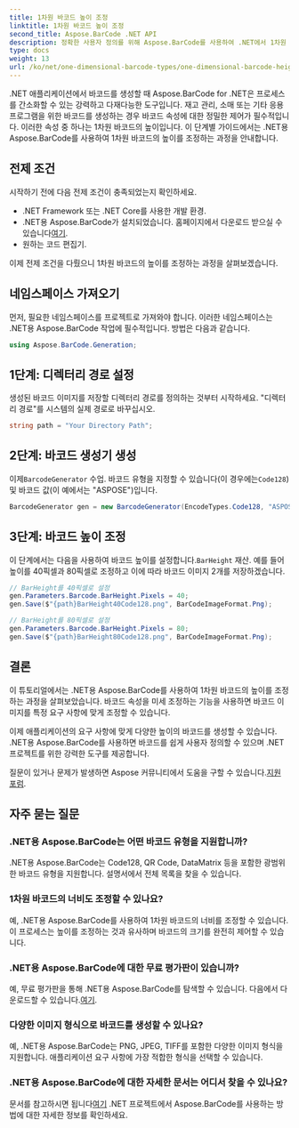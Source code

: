 ```yaml
---
title: 1차원 바코드 높이 조정
linktitle: 1차원 바코드 높이 조정
second_title: Aspose.BarCode .NET API
description: 정확한 사용자 정의를 위해 Aspose.BarCode를 사용하여 .NET에서 1차원 바코드 높이를 조정하는 방법을 알아보세요. 손쉽게 완벽한 바코드를 만들어보세요!
type: docs
weight: 13
url: /ko/net/one-dimensional-barcode-types/one-dimensional-barcode-height-adjustment/
---
```


.NET 애플리케이션에서 바코드를 생성할 때 Aspose.BarCode for .NET은 프로세스를 간소화할 수 있는 강력하고 다재다능한 도구입니다. 재고 관리, 소매 또는 기타 응용 프로그램을 위한 바코드를 생성하는 경우 바코드 속성에 대한 정밀한 제어가 필수적입니다. 이러한 속성 중 하나는 1차원 바코드의 높이입니다. 이 단계별 가이드에서는 .NET용 Aspose.BarCode를 사용하여 1차원 바코드의 높이를 조정하는 과정을 안내합니다.

## 전제 조건

시작하기 전에 다음 전제 조건이 충족되었는지 확인하세요.

- .NET Framework 또는 .NET Core를 사용한 개발 환경.
-  .NET용 Aspose.BarCode가 설치되었습니다. 홈페이지에서 다운로드 받으실 수 있습니다[여기](https://releases.aspose.com/barcode/net/).
- 원하는 코드 편집기.

이제 전제 조건을 다뤘으니 1차원 바코드의 높이를 조정하는 과정을 살펴보겠습니다.

## 네임스페이스 가져오기

먼저, 필요한 네임스페이스를 프로젝트로 가져와야 합니다. 이러한 네임스페이스는 .NET용 Aspose.BarCode 작업에 필수적입니다. 방법은 다음과 같습니다.

```csharp
using Aspose.BarCode.Generation;
```

## 1단계: 디렉터리 경로 설정

생성된 바코드 이미지를 저장할 디렉터리 경로를 정의하는 것부터 시작하세요. "디렉터리 경로"를 시스템의 실제 경로로 바꾸십시오.

```csharp
string path = "Your Directory Path";
```

## 2단계: 바코드 생성기 생성

 이제`BarcodeGenerator` 수업. 바코드 유형을 지정할 수 있습니다(이 경우에는`Code128`) 및 바코드 값(이 예에서는 "ASPOSE")입니다.

```csharp
BarcodeGenerator gen = new BarcodeGenerator(EncodeTypes.Code128, "ASPOSE");
```

## 3단계: 바코드 높이 조정

 이 단계에서는 다음을 사용하여 바코드 높이를 설정합니다.`BarHeight` 재산. 예를 들어 높이를 40픽셀과 80픽셀로 조정하고 이에 따라 바코드 이미지 2개를 저장하겠습니다.

```csharp
// BarHeight를 40픽셀로 설정
gen.Parameters.Barcode.BarHeight.Pixels = 40;
gen.Save($"{path}BarHeight40Code128.png", BarCodeImageFormat.Png);

// BarHeight를 80픽셀로 설정
gen.Parameters.Barcode.BarHeight.Pixels = 80;
gen.Save($"{path}BarHeight80Code128.png", BarCodeImageFormat.Png);
```

## 결론

이 튜토리얼에서는 .NET용 Aspose.BarCode를 사용하여 1차원 바코드의 높이를 조정하는 과정을 살펴보았습니다. 바코드 속성을 미세 조정하는 기능을 사용하면 바코드 이미지를 특정 요구 사항에 맞게 조정할 수 있습니다.

이제 애플리케이션의 요구 사항에 맞게 다양한 높이의 바코드를 생성할 수 있습니다. .NET용 Aspose.BarCode를 사용하면 바코드를 쉽게 사용자 정의할 수 있으며 .NET 프로젝트를 위한 강력한 도구를 제공합니다.

 질문이 있거나 문제가 발생하면 Aspose 커뮤니티에서 도움을 구할 수 있습니다.[지원 포럼](https://forum.aspose.com/c/barcode/13).

## 자주 묻는 질문

### .NET용 Aspose.BarCode는 어떤 바코드 유형을 지원합니까?
.NET용 Aspose.BarCode는 Code128, QR Code, DataMatrix 등을 포함한 광범위한 바코드 유형을 지원합니다. 설명서에서 전체 목록을 찾을 수 있습니다.

### 1차원 바코드의 너비도 조정할 수 있나요?
예, .NET용 Aspose.BarCode를 사용하여 1차원 바코드의 너비를 조정할 수 있습니다. 이 프로세스는 높이를 조정하는 것과 유사하며 바코드의 크기를 완전히 제어할 수 있습니다.

### .NET용 Aspose.BarCode에 대한 무료 평가판이 있습니까?
 예, 무료 평가판을 통해 .NET용 Aspose.BarCode를 탐색할 수 있습니다. 다음에서 다운로드할 수 있습니다.[여기](https://releases.aspose.com/).

### 다양한 이미지 형식으로 바코드를 생성할 수 있나요?
예, .NET용 Aspose.BarCode는 PNG, JPEG, TIFF를 포함한 다양한 이미지 형식을 지원합니다. 애플리케이션 요구 사항에 가장 적합한 형식을 선택할 수 있습니다.

### .NET용 Aspose.BarCode에 대한 자세한 문서는 어디서 찾을 수 있나요?
 문서를 참고하시면 됩니다[여기](https://reference.aspose.com/barcode/net/) .NET 프로젝트에서 Aspose.BarCode를 사용하는 방법에 대한 자세한 정보를 확인하세요.
